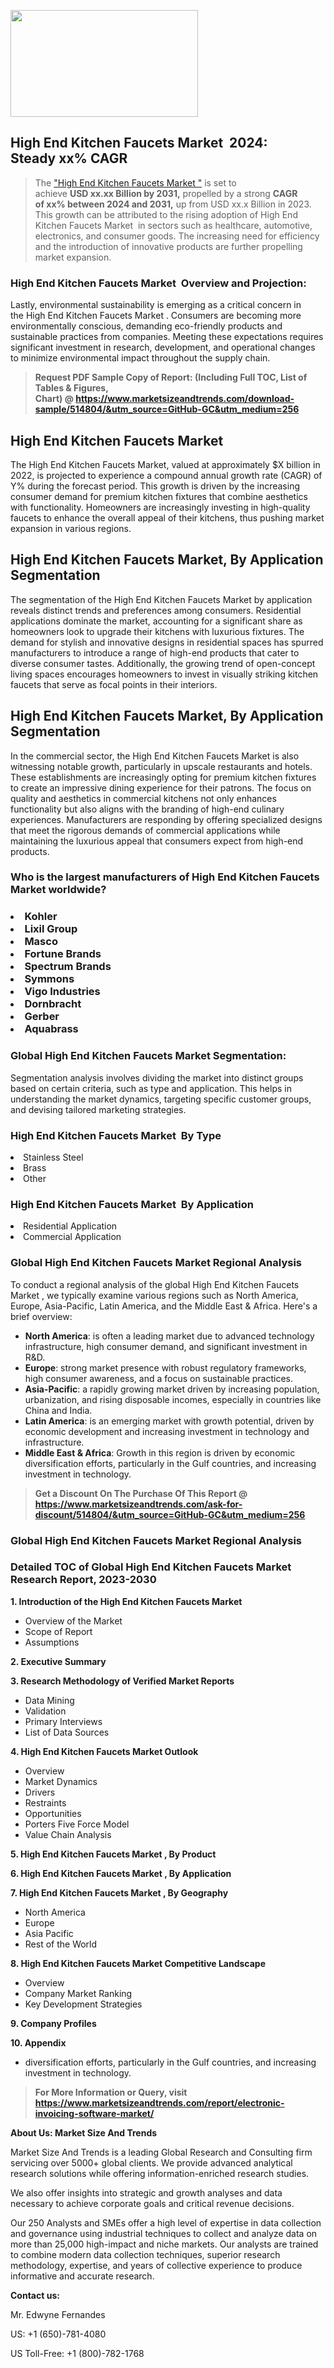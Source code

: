 <p><img class="alignnone size-medium wp-image-20088" src="https://ffe5etoiles.com/wp-content/uploads/2024/12/MST1-300x171.png" alt="" width="300" height="171" /></p><h2 id="ember46" class="ember-view reader-text-block__heading-2">High End Kitchen Faucets Market &nbsp;2024: Steady&nbsp;xx% CAGR</h2><blockquote id="ember47" class="ember-view reader-text-block__blockquote">The&nbsp;<a class="app-aware-link " href="https://www.marketsizeandtrends.com/download-sample/514804/&utm_source=GitHub-GC&utm_medium=256" target="_blank" data-test-app-aware-link="">"High End Kitchen Faucets Market "</a>&nbsp;is set to achieve&nbsp;<strong>USD&nbsp;xx.xx&nbsp;Billion by 2031,</strong>&nbsp;propelled by a strong&nbsp;<strong>CAGR of&nbsp;xx% between 2024 and 2031,</strong>&nbsp;up from USD xx.x Billion in 2023. This growth can be attributed to the rising adoption of&nbsp;High End Kitchen Faucets Market &nbsp;in sectors such as healthcare, automotive, electronics, and consumer goods. The increasing need for efficiency and the introduction of innovative products are further propelling market expansion.</blockquote><h3 id="ember48" class="ember-view reader-text-block__heading-3">High End Kitchen Faucets Market &nbsp;Overview and Projection:</h3><p id="ember49" class="ember-view reader-text-block__paragraph">Lastly, environmental sustainability is emerging as a critical concern in the&nbsp;High End Kitchen Faucets Market . Consumers are becoming more environmentally conscious, demanding eco-friendly products and sustainable practices from companies. Meeting these expectations requires significant investment in research, development, and operational changes to minimize environmental impact throughout the supply chain.</p><blockquote id="ember50" class="ember-view reader-text-block__blockquote"><strong>Request PDF Sample Copy of Report: (Including Full TOC, List of Tables &amp; Figures, Chart)&nbsp;@&nbsp;<strong><a href="https://www.marketsizeandtrends.com/download-sample/514804/&utm_source=GitHub-GC&utm_medium=256" target="_blank">https://www.marketsizeandtrends.com/download-sample/514804/&utm_source=GitHub-GC&utm_medium=256</a></strong></strong></blockquote><h3 class=""> <h2>High End Kitchen Faucets Market</h2><p>The High End Kitchen Faucets Market, valued at approximately $X billion in 2022, is projected to experience a compound annual growth rate (CAGR) of Y% during the forecast period. This growth is driven by the increasing consumer demand for premium kitchen fixtures that combine aesthetics with functionality. Homeowners are increasingly investing in high-quality faucets to enhance the overall appeal of their kitchens, thus pushing market expansion in various regions.</p><h2>High End Kitchen Faucets Market, By Application Segmentation</h2><p>The segmentation of the High End Kitchen Faucets Market by application reveals distinct trends and preferences among consumers. Residential applications dominate the market, accounting for a significant share as homeowners look to upgrade their kitchens with luxurious fixtures. The demand for stylish and innovative designs in residential spaces has spurred manufacturers to introduce a range of high-end products that cater to diverse consumer tastes. Additionally, the growing trend of open-concept living spaces encourages homeowners to invest in visually striking kitchen faucets that serve as focal points in their interiors.</p><h2>High End Kitchen Faucets Market, By Application Segmentation</h2><p>In the commercial sector, the High End Kitchen Faucets Market is also witnessing notable growth, particularly in upscale restaurants and hotels. These establishments are increasingly opting for premium kitchen fixtures to create an impressive dining experience for their patrons. The focus on quality and aesthetics in commercial kitchens not only enhances functionality but also aligns with the branding of high-end culinary experiences. Manufacturers are responding by offering specialized designs that meet the rigorous demands of commercial applications while maintaining the luxurious appeal that consumers expect from high-end products.</p></h3><h3 id="" class="">Who is the largest manufacturers of&nbsp;High End Kitchen Faucets Market worldwide?</h3><h3 class=""></Li><Li>Kohler</Li><Li> Lixil Group</Li><Li> Masco</Li><Li> Fortune Brands</Li><Li> Spectrum Brands</Li><Li> Symmons</Li><Li> Vigo Industries</Li><Li> Dornbracht</Li><Li> Gerber</Li><Li> Aquabrass</h3><h3 id="ember53" class="ember-view reader-text-block__heading-3">Global&nbsp;High End Kitchen Faucets Market Segmentation:</h3><p id="ember54" class="ember-view reader-text-block__paragraph">Segmentation analysis involves dividing the market into distinct groups based on certain criteria, such as type and application. This helps in understanding the market dynamics, targeting specific customer groups, and devising tailored marketing strategies.</p><h3 id="" class="">High End Kitchen Faucets Market &nbsp;By Type</h3><p></Li><Li>Stainless Steel</Li><Li> Brass</Li><Li> Other</p><h3 id="" class="">High End Kitchen Faucets Market &nbsp;By Application</h3><p class=""></Li><Li>Residential Application</Li><Li> Commercial Application</p><h3 id="ember62" class="ember-view reader-text-block__heading-3">Global High End Kitchen Faucets Market Regional Analysis</h3><p id="ember63" class="ember-view reader-text-block__paragraph">To conduct a regional analysis of the global High End Kitchen Faucets Market , we typically examine various regions such as North America, Europe, Asia-Pacific, Latin America, and the Middle East &amp; Africa. Here's a brief overview:</p><ul><li><strong>North America</strong>: is often a leading market due to advanced technology infrastructure, high consumer demand, and significant investment in R&amp;D.</li><li><strong>Europe</strong>: strong market presence with robust regulatory frameworks, high consumer awareness, and a focus on sustainable practices.</li><li><strong>Asia-Pacific</strong>: a rapidly growing market driven by increasing population, urbanization, and rising disposable incomes, especially in countries like China and India.</li><li><strong>Latin America</strong>: is an emerging market with growth potential, driven by economic development and increasing investment in technology and infrastructure.</li><li><strong>Middle East &amp; Africa</strong>: Growth in this region is driven by economic diversification efforts, particularly in the Gulf countries, and increasing investment in technology.</li></ul><blockquote id="ember61" class="ember-view reader-text-block__blockquote"><strong>Get a Discount On The Purchase Of This Report @ <strong><a href="https://html-cleaner.com/" target="">https://www.marketsizeandtrends.com/ask-for-discount/514804/&utm_source=GitHub-GC&utm_medium=256</a></strong></strong></blockquote><h3 id="ember62" class="ember-view reader-text-block__heading-3">Global High End Kitchen Faucets Market Regional Analysis</h3><h3 id="" class="">Detailed TOC of Global High End Kitchen Faucets Market Research Report, 2023-2030</h3><p id="" class=""><strong>1. Introduction of the High End Kitchen Faucets Market </strong></p><ul><li>Overview of the Market</li><li>Scope of Report</li><li>Assumptions</li></ul><p id="" class=""><strong>2. Executive Summary</strong></p><p id="" class=""><strong>3. Research Methodology of Verified Market Reports</strong></p><ul><li>Data Mining</li><li>Validation</li><li>Primary Interviews</li><li>List of Data Sources</li></ul><p id="" class=""><strong>4. High End Kitchen Faucets Market Outlook</strong></p><ul><li>Overview</li><li>Market Dynamics</li><li>Drivers</li><li>Restraints</li><li>Opportunities</li><li>Porters Five Force Model</li><li>Value Chain Analysis</li></ul><p id="" class=""><strong>5. High End Kitchen Faucets Market , By Product</strong></p><p id="" class=""><strong>6. High End Kitchen Faucets Market , By Application</strong></p><p id="" class=""><strong>7. High End Kitchen Faucets Market , By Geography</strong></p><ul><li>North America</li><li>Europe</li><li>Asia Pacific</li><li>Rest of the World</li></ul><p id="" class=""><strong>8. High End Kitchen Faucets Market Competitive Landscape</strong></p><ul><li>Overview</li><li>Company Market Ranking</li><li>Key Development Strategies</li></ul><p id="" class=""><strong>9. Company Profiles</strong></p><p id="" class=""><strong>10. Appendix</strong></p><ul><li>diversification efforts, particularly in the Gulf countries, and increasing investment in technology.</li></ul><blockquote id="ember65" class="ember-view reader-text-block__blockquote"><strong>For More Information or Query, visit <strong><strong><a href="https://html-cleaner.com/" target="">https://www.marketsizeandtrends.com/report/electronic-invoicing-software-market/</a></strong></strong></strong></blockquote><p id="" class=""><strong>About Us: Market Size And Trends</strong></p><p id="" class="">Market Size And Trends is a leading Global Research and Consulting firm servicing over 5000+ global clients. We provide advanced analytical research solutions while offering information-enriched research studies.</p><p id="" class="">We also offer insights into strategic and growth analyses and data necessary to achieve corporate goals and critical revenue decisions.</p><p id="" class="">Our 250 Analysts and SMEs offer a high level of expertise in data collection and governance using industrial techniques to collect and analyze data on more than 25,000 high-impact and niche markets. Our analysts are trained to combine modern data collection techniques, superior research methodology, expertise, and years of collective experience to produce informative and accurate research.</p><p id="" class=""><strong>Contact us:</strong></p><p id="" class="">Mr. Edwyne Fernandes</p><p id="" class="">US: +1 (650)-781-4080</p><p id="" class="">US Toll-Free: +1 (800)-782-1768</p>
